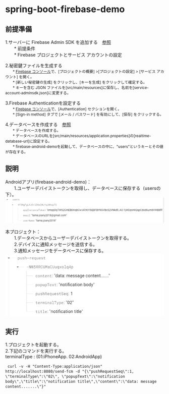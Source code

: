 # spring-boot-firebase-demo

## 前提準備
  1.サーバーに Firebase Admin SDK を追加する　[参照](https://firebase.google.com/docs/admin/setup)  
　　* 前提条件   
　　* Firebase プロジェクトとサービス アカウントの設定

  2.秘密鍵ファイルを生成する  
<span style="font-size: 85%;">
　　* <a href="https://console.firebase.google.com/">Firebase コンソール</a>で、[プロジェクトの概要] >[プロジェクトの設定] > [サービス アカウント] を開く。  
　　* [新しい秘密鍵の生成] をクリックし、[キーを生成] をクリックして確定する。   
　　* キーを含む JSON ファイルを[src/main/resources]に保存し、名前を[service-account-adminsdk.json]に変更する。
</span> 

  3.Firebase Authenticationを設定する  
<span style="font-size: 85%;">
　　* <a href="https://console.firebase.google.com/">Firebase コンソール</a>で、[Authentication] セクションを開く。  
　　* [Sign-in method] タブで [メール / パスワード] を有効にして、[保存] をクリックする。
</span>

  4.データベースを作成する　[参照](https://firebase.google.com/docs/database/android/start)  
<span style="font-size: 85%;">
　　* データベースを作成する。  
　　* データベースのURLを[src/main/resources/application.properties]の[realtime-database-url]に設定する。  
　　* firebase-android-demoを起動して、データベースの中に、"users"というキーとその値が存在する。
</span>


## 説明  
  Androidアプリ(firebase-android-demo)：   
　　1.ユーザーデバイストークンを取得し、データベースに保存する（usersの下）。 
  ![ユーザーとデバイストークン情報](images\users.png)  
  
  本プロジェクト：  
　　1.データベースからユーザーデバイストークンを取得する。  
　　2.デバイスに通知メッセージを送信する。  
　　3.通知メッセージをデータベースに保存する。   
 ![通知メッセージ情報](images\request-info.png)  
  

## 実行  
  1.プロジェクトを起動する。  
  2.下記のコマンドを実行する。  
      terminalType :   (01:iPhoneApp. 02:AndroidApp)

``` 
 curl -v -H "Content-Type:application/json" http://localhost:8080/send-fcm -d "{\"pushRequestSeq\":1, \"terminalType\":\"02\", \"popupText\":\"notification body\",\"title\":\"notification title\",\"content\":\"data: message content.......\"}" 

```





